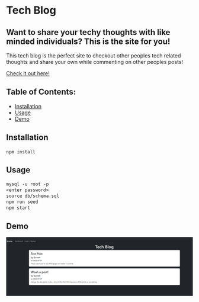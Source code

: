 # Tech Blog 

## Want to share your techy thoughts with like minded individuals? This is the site for you!

This tech blog is the perfect site to checkout other peoples tech related thoughts and share your own while commenting on other peoples posts!

[Check it out here!](https://mvc-tech-blog-rgl.herokuapp.com/)

## Table of Contents:
- [Installation](#installation)
- [Usage](#usage)
- [Demo](#demo)

## Installation

```
npm install
```

## Usage

```
mysql -u root -p
<enter password>
source db/schema.sql
npm run seed
npm start
```

## Demo

![Demo](/assets/mockup.png)